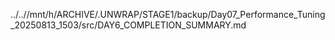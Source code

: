 ../..//mnt/h/ARCHIVE/.UNWRAP/STAGE1/backup/Day07_Performance_Tuning_20250813_1503/src/DAY6_COMPLETION_SUMMARY.md